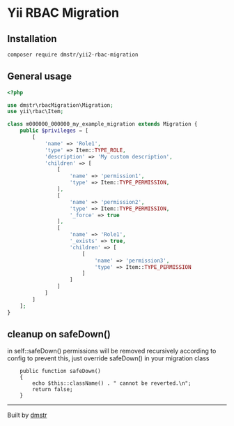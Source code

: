 # Yii RBAC Migration


## Installation

```bash
composer require dmstr/yii2-rbac-migration
```

## General usage

```php
<?php

use dmstr\rbacMigration\Migration;
use yii\rbac\Item;

class m000000_000000_my_example_migration extends Migration {
    public $privileges = [
        [
            'name' => 'Role1',
            'type' => Item::TYPE_ROLE,
            'description' => 'My custom description',
            'children' => [
                [
                    'name' => 'permission1',
                    'type' => Item::TYPE_PERMISSION,
                ],
                [
                    'name' => 'permission2',
                    'type' => Item::TYPE_PERMISSION,
                    '_force' => true
                ],
                [
                    'name' => 'Role1',
                    '_exists' => true,
                    'children' => [
                        [
                            'name' => 'permission3',
                            'type' => Item::TYPE_PERMISSION
                        ]
                    ]
                ]
            ]
        ]
    ];
}

```

## cleanup on safeDown()

in self::safeDown() permissions will be removed recursively according to config
to prevent this, just override safeDown() in your migration class

```
    public function safeDown()
    {
        echo $this::className() . " cannot be reverted.\n";
        return false;
    }
```

---

Built by [dmstr](http://diemeisterei.de)
